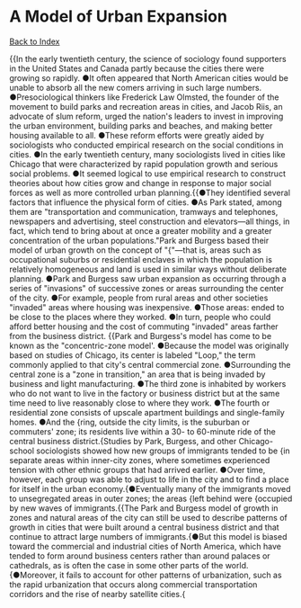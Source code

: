 # A Model of Urban Expansion
[Back to Index](https://github.com/windows10010/tpoExtractor/blog/master/README.md)

{{In the early twentieth century, the science of sociology found supporters in the United States and Canada partly because the cities there were growing so rapidly. ●It often appeared that North American cities would be unable to absorb all the new comers arriving in such large numbers. ●Presociological thinkers like Frederick Law Olmsted, the founder of the movement to build parks and recreation areas in cities, and Jacob Riis, an advocate of slum reform, urged the nation's leaders to invest in improving the urban environment, building parks and beaches, and making better housing available to all. ●These reform efforts were greatly aided by sociologists who conducted empirical research on the social conditions in cities. ●In the early twentieth century, many sociologists lived in cities like Chicago that were characterized by rapid population growth and serious social problems. ●It seemed logical to use empirical research to construct theories about how cities grow and change in response to major social forces as well as more controlled urban planning.{{●They identified several factors that influence the physical form of cities. ●As Park stated, among them are "transportation and communication, tramways and telephones, newspapers and advertising, steel construction and elevators—all things, in fact, which tend to bring about at once a greater mobility and a greater concentration of the urban populations."Park and Burgess based their model of urban growth on the concept of "{"—that is, areas such as occupational suburbs or residential enclaves in which the population is relatively homogeneous and land is used in similar ways without deliberate planning. ●Park and Burgess saw urban expansion as occurring through a series of "invasions" of successive zones or areas surrounding the center of the city. ●For example, people from rural areas and other societies "invaded" areas where housing was inexpensive. ●Those areas: ended to be close to the places where they worked. ●In turn, people who could afford better housing and the cost of commuting "invaded" areas farther from the business district. {{Park and Burgess's model has come to be known as the "concentric-zone model'. ●Because the model was originally based on studies of Chicago, its center is labeled "Loop," the term commonly applied to that city's central commercial zone. ●Surrounding the central zone is a "zone in transition," an area that is being invaded by business and light manufacturing. ●The third zone is inhabited by workers who do not want to live in the factory or business district but at the same time need to live reasonably close to where they work. ●The fourth or residential zone consists of upscale apartment buildings and single-family homes. ●And the {ring, outside the city limits, is the suburban or commuters' zone; its residents live within a 30- to 60-minute ride of the central business district.{Studies by Park, Burgess, and other Chicago-school sociologists showed how new groups of immigrants tended to be {in separate areas within inner-city zones, where sometimes experienced tension with other ethnic groups that had arrived earlier. ●Over time, however, each group was able to adjust to life in the city and to find a place for itself in the urban economy.{●Eventually many of the immigrants moved to unsegregated areas in outer zones; the areas {left behind were {occupied by new waves of immigrants.{{The Park and Burgess model of growth in zones and natural areas of the city can still be used to describe patterns of growth in cities that were built around a central business district and that continue to attract large numbers of immigrants.{●But this model is biased toward the commercial and industrial cities of North America, which have tended to form around business centers rather than around palaces or cathedrals, as is often the case in some other parts of the world.{●Moreover, it fails to account for other patterns of urbanization, such as the rapid urbanization that occurs along commercial transportation corridors and the rise of nearby satellite cities.{